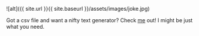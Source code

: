 ![alt]({{ site.url }}{{ site.baseurl }}/assets/images/joke.jpg)


Got a csv file and want a nifty text generator? Check [me](https://gitlab.uzh.ch/yuliia.frund/exercise-2) out! I might be just what you need.
